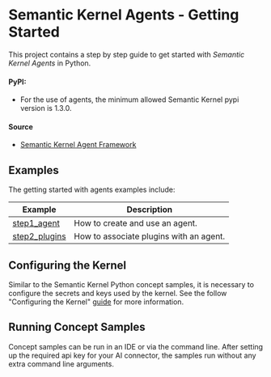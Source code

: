 # Semantic Kernel Agents - Getting Started

This project contains a step by step guide to get started with _Semantic Kernel Agents_ in Python.

#### PyPI:

- For the use of agents, the minimum allowed Semantic Kernel pypi version is 1.3.0.

#### Source

- [Semantic Kernel Agent Framework](../../../semantic_kernel/agents/)

## Examples

The getting started with agents examples include:

| Example                                     | Description                             |
| ------------------------------------------- | --------------------------------------- |
| [step1_agent](../agents/step1_agent.py)     | How to create and use an agent.         |
| [step2_plugins](../agents/step2_plugins.py) | How to associate plugins with an agent. |

## Configuring the Kernel

Similar to the Semantic Kernel Python concept samples, it is necessary to configure the secrets
and keys used by the kernel. See the follow "Configuring the Kernel" [guide](../README.md#configuring-the-kernel) for
more information.

## Running Concept Samples

Concept samples can be run in an IDE or via the command line. After setting up the required api key
for your AI connector, the samples run without any extra command line arguments.
